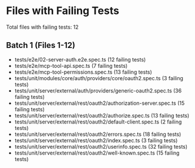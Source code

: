 # Files with Failing Tests

Total files with failing tests: 12

## Batch 1 (Files 1-12)

- tests/e2e/02-server-auth.e2e.spec.ts (12 failing tests)
- tests/e2e/mcp-tool-api.spec.ts (7 failing tests)
- tests/e2e/mcp-tool-permissions.spec.ts (13 failing tests)
- tests/unit/modules/core/auth/providers/core/oauth2.spec.ts (3 failing tests)
- tests/unit/server/external/auth/providers/generic-oauth2.spec.ts (36 failing tests)
- tests/unit/server/external/rest/oauth2/authorization-server.spec.ts (15 failing tests)
- tests/unit/server/external/rest/oauth2/authorize.spec.ts (13 failing tests)
- tests/unit/server/external/rest/oauth2/default-client.spec.ts (2 failing tests)
- tests/unit/server/external/rest/oauth2/errors.spec.ts (18 failing tests)
- tests/unit/server/external/rest/oauth2/index.spec.ts (3 failing tests)
- tests/unit/server/external/rest/oauth2/userinfo.spec.ts (32 failing tests)
- tests/unit/server/external/rest/oauth2/well-known.spec.ts (15 failing tests)

